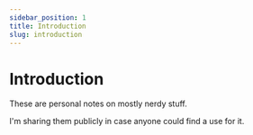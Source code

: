 ```yaml
---
sidebar_position: 1
title: Introduction
slug: introduction
---
```


# Introduction

These are personal notes on mostly nerdy stuff.

I'm sharing them publicly in case anyone could find a use for it.

